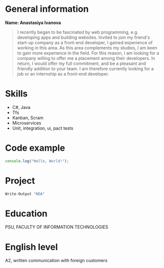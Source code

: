 # General information

**Name: Anastasiya Ivanova** 

> I recently began to be fascinated by web programming, e.g. developing apps and building websites. Invited to join my friend's start-up company as a front-end developer, I gained experience of working in this area. 
As this area complements my studies, I am keen to gain more experience in the field. For this reason, I am looking for a company willing to offer me a placement among their developers. In return, I would offer my full commitment, and be a pleasant and friendly addition to your team.
I am therefore currently looking for a job or an internship as a front-end developer.

# Skills

- C#, Java
- Tfs
- Kanban, Scram
- Microservices
- Unit, integration, ui, pact tests

# Code example

```javascript
console.log("Hello, World!");
```

# Project 

```sh
Write-Output "NDA"
```

# Education

PSU, FACULTY OF INFORMATION TECHNOLOGIES

# English level

A2, written communication with foreign customers